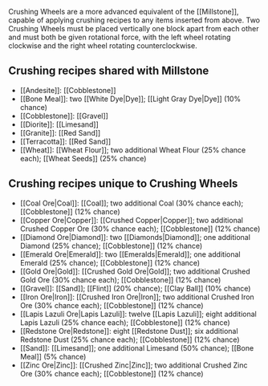 Crushing Wheels are a more advanced equivalent of the [[Millstone]], capable of applying crushing recipes to any items inserted from above. Two Crushing Wheels must be placed vertically one block apart from each other and must both be given rotational force, with the left wheel rotating clockwise and the right wheel rotating counterclockwise.

## Crushing recipes shared with Millstone
* [[Andesite]]: [[Cobblestone]]
* [[Bone Meal]]: two [[White Dye|Dye]]; [[Light Gray Dye|Dye]] (10% chance)
* [[Cobblestone]]: [[Gravel]]
* [[Diorite]]: [[Limesand]]
* [[Granite]]: [[Red Sand]]
* [[Terracotta]]: [[Red Sand]]
* [[Wheat]]: [[Wheat Flour]]; two additional Wheat Flour (25% chance each); [[Wheat Seeds]] (25% chance)

## Crushing recipes unique to Crushing Wheels
* [[Coal Ore|Coal]]: [[Coal]]; two additional Coal (30% chance each); [[Cobblestone]] (12% chance)
* [[Copper Ore|Copper]]: [[Crushed Copper|Copper]]; two additional Crushed Copper Ore (30% chance each); [[Cobblestone]] (12% chance)
* [[Diamond Ore|Diamond]]: two [[Diamonds|Diamond]]; one additional Diamond (25% chance); [[Cobblestone]] (12% chance)
* [[Emerald Ore|Emerald]]: two [[Emeralds|Emerald]]; one additional Emerald (25% chance); [[Cobblestone]] (12% chance)
* [[Gold Ore|Gold]]: [[Crushed Gold Ore|Gold]]; two additional Crushed Gold Ore (30% chance each); [[Cobblestone]] (12% chance)
* [[Gravel]]: [[Sand]]; [[Flint]] (20% chance); [[Clay Ball]] (10% chance)
* [[Iron Ore|Iron]]: [[Crushed Iron Ore|Iron]]; two additional Crushed Iron Ore (30% chance each); [[Cobblestone]] (12% chance)
* [[Lapis Lazuli Ore|Lapis Lazuli]]: twelve [[Lapis Lazuli]]; eight additional Lapis Lazuli (25% chance each); [[Cobblestone]] (12% chance)
* [[Redstone Ore|Redstone]]: eight [[Redstone Dust]]; six additional Redstone Dust (25% chance each); [[Cobblestone]] (12% chance)
* [[Sand]]: [[Limesand]]; one additional Limesand (50% chance); [[Bone Meal]] (5% chance)
* [[Zinc Ore|Zinc]]: [[Crushed Zinc|Zinc]]; two additional Crushed Zinc Ore (30% chance each); [[Cobblestone]] (12% chance)